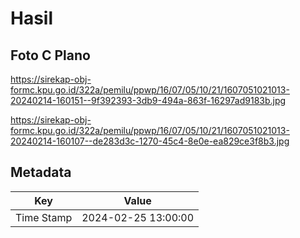 # Hasil

## Foto C Plano

https://sirekap-obj-formc.kpu.go.id/322a/pemilu/ppwp/16/07/05/10/21/1607051021013-20240214-160151--9f392393-3db9-494a-863f-16297ad9183b.jpg

https://sirekap-obj-formc.kpu.go.id/322a/pemilu/ppwp/16/07/05/10/21/1607051021013-20240214-160107--de283d3c-1270-45c4-8e0e-ea829ce3f8b3.jpg


## Metadata

| Key        | Value               |
| ---------- | ------------------- |
| Time Stamp | 2024-02-25 13:00:00 |



